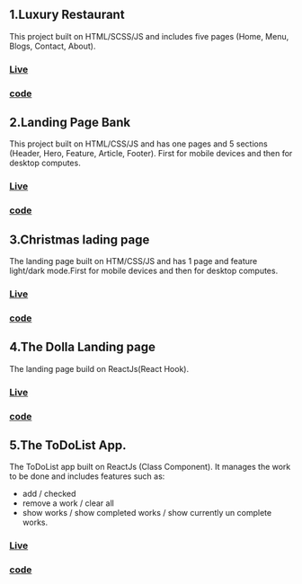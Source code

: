 ## 1.Luxury Restaurant

This project built on HTML/SCSS/JS and includes five pages (Home, Menu, Blogs, Contact, About).

### [Live](https://potato187.github.io/restaurant-luxury/)

### [code](https://github.com/potato187/potato187.github.io/tree/main/restaurant-luxury)

## 2.Landing Page Bank

This project built on HTML/CSS/JS and has one pages and 5 sections (Header, Hero, Feature, Article, Footer). First for mobile devices and then for desktop computes.

### [Live](https://potato187.github.io/easy-bank)

### [code](https://github.com/potato187/potato187.github.io/tree/main/easy-bank)

## 3.Christmas lading page

The landing page built on HTM/CSS/JS and has 1 page and feature light/dark mode.First for mobile devices and then for desktop computes.

### [Live](https://potato187.github.io/christmas-lading-page)

### [code](https://github.com/potato187/potato187.github.io/tree/main/christmas-lading-page)

## 4.The Dolla Landing page

The landing page build on ReactJs(React Hook).

### [Live](https://codesandbox.io/s/the-dolla-website-5p9io)

### [code](https://github.com/potato187/DolllaApp)

## 5.The ToDoList App.

The ToDoList app built on ReactJs (Class Component). It manages the work to be done and includes features such as:

- add / checked
- remove a work / clear all
- show works / show completed works / show currently un complete works.

### [Live](https://codesandbox.io/s/todoapp-2d1v3?file=/src/components/App/App.js)

### [code](https://github.com/potato187/ToDoList)
